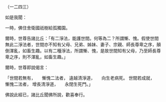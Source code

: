 （一二四三）

如是我聞：

一時，佛住舍衛國祇樹給孤獨園。

爾時，世尊告諸比丘：「有二淨法，能護世間。何等為二？所謂慚、愧。假使世間無此二淨法者，世間亦不知有父母、兄弟、姊妹、妻子、宗親、師長尊卑之序，顛倒渾亂，如畜生趣。以有二種淨法，所謂慚、愧，是故世間知有父母，乃至師長尊卑之序，則不渾亂，如畜生趣。」

爾時，世尊即說偈言：

「世間若無有，　　慚愧二法者，
違越清淨道，　　向生老病死。
世間若成就，　　慚愧二法者，
增長清淨道，　　永閉生死門。」

佛說此經已，諸比丘聞佛所說，歡喜奉行。




